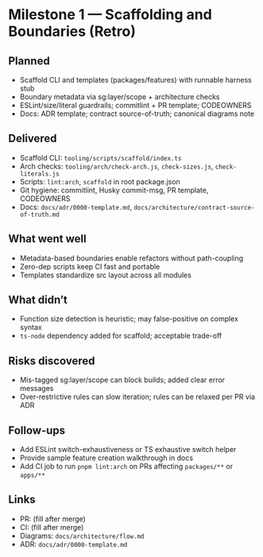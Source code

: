# Milestone 1 — Scaffolding and Boundaries (Retro)

## Planned
- Scaffold CLI and templates (packages/features) with runnable harness stub
- Boundary metadata via sg:layer/scope + architecture checks
- ESLint/size/literal guardrails; commitlint + PR template; CODEOWNERS
- Docs: ADR template; contract source-of-truth; canonical diagrams note

## Delivered
- Scaffold CLI: `tooling/scripts/scaffold/index.ts`
- Arch checks: `tooling/arch/check-arch.js`, `check-sizes.js`, `check-literals.js`
- Scripts: `lint:arch`, `scaffold` in root package.json
- Git hygiene: commitlint, Husky commit-msg, PR template, CODEOWNERS
- Docs: `docs/adr/0000-template.md`, `docs/architecture/contract-source-of-truth.md`

## What went well
- Metadata-based boundaries enable refactors without path-coupling
- Zero-dep scripts keep CI fast and portable
- Templates standardize src layout across all modules

## What didn’t
- Function size detection is heuristic; may false-positive on complex syntax
- `ts-node` dependency added for scaffold; acceptable trade-off

## Risks discovered
- Mis-tagged sg:layer/scope can block builds; added clear error messages
- Over-restrictive rules can slow iteration; rules can be relaxed per PR via ADR

## Follow-ups
- Add ESLint switch-exhaustiveness or TS exhaustive switch helper
- Provide sample feature creation walkthrough in docs
- Add CI job to run `pnpm lint:arch` on PRs affecting `packages/**` or `apps/**`

## Links
- PR: (fill after merge)
- CI: (fill after merge)
- Diagrams: `docs/architecture/flow.md`
- ADR: `docs/adr/0000-template.md`
